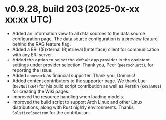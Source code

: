 # v0.9.28, build 203 (2025-0x-xx xx:xx UTC)
- Added an information view to all data sources to the data source configuration page. The data source configuration is a preview feature behind the RAG feature flag.
- Added a ERI ((E)xternal (R)etrieval (I)nterface) client for communication with any ERI server.
- Added the option to select the default app provider in the assistant settings under provider selection. Thank you, Peer (`peerschuett`), for reporting the issue.
- Added `donework` as financial supporter. Thank you, Dominic!
- Added content contributors to the supporter page. We thank Luc (`DevNullx64`) for his build script contribution as well as Kerstin (`KeSah001`) for creating the Wiki pages.
- Improved the resource handling when loading models.
- Improved the build script to support Arch Linux and other Linux distributions, along with Rust nightly environments. Thanks `SolsticeSpectrum` for the contribution.